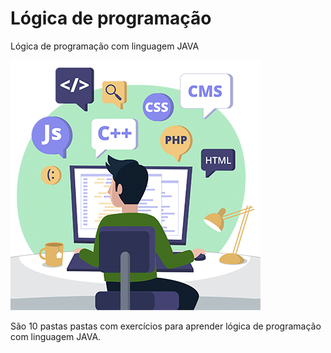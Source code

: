 # Lógica de programação
Lógica de programação com linguagem JAVA

![imagem logo aprendizado de lógica de progração](https://github.com/LeeoLima/logica/blob/master/logica_programacao.png)

São 10 pastas pastas com exercícios para aprender lógica de programação com linguagem JAVA.
